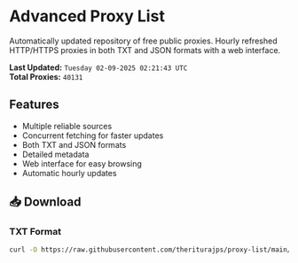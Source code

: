 # Advanced Proxy List

Automatically updated repository of free public proxies. Hourly refreshed HTTP/HTTPS proxies in both TXT and JSON formats with a web interface.

**Last Updated:** `Tuesday 02-09-2025 02:21:43 UTC`  
**Total Proxies:** `40131`

## Features
- Multiple reliable sources
- Concurrent fetching for faster updates
- Both TXT and JSON formats
- Detailed metadata
- Web interface for easy browsing
- Automatic hourly updates

## 📥 Download

### TXT Format
```bash
curl -O https://raw.githubusercontent.com/theriturajps/proxy-list/main/proxies.txt